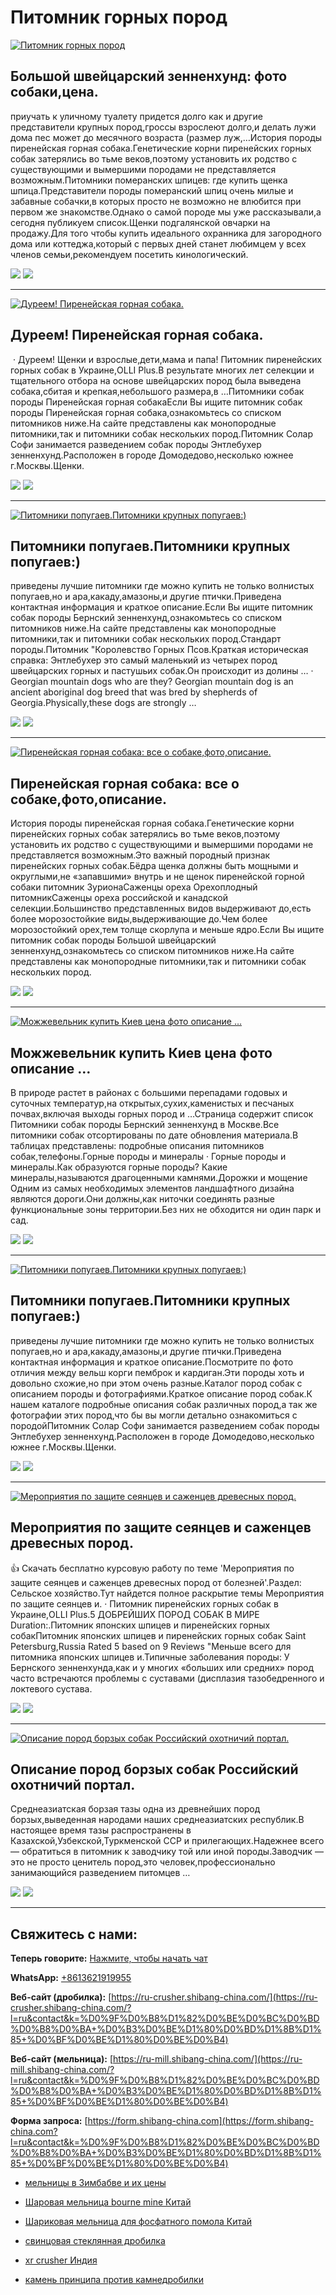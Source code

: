 # Питомник горных пород

<a href="https://swt.shibang-china.com/?l=ru&img&k=%D0%9F%D0%B8%D1%82%D0%BE%D0%BC%D0%BD%D0%B8%D0%BA+%D0%B3%D0%BE%D1%80%D0%BD%D1%8B%D1%85+%D0%BF%D0%BE%D1%80%D0%BE%D0%B4" target="_blank">![Питомник горных пород](http://static.shibang-china.com/all-800x300/237.jpg)</a>

## Большой швейцарский зенненхунд: фото собаки,цена.
приучать к уличному туалету придется долго как и другие представители крупных пород,гроссы взрослеют долго,и делать лужи дома пес может до месячного возраста (размер луж,…История породы пиренейская горная собака.Генетические корни пиренейских горных собак затерялись во тьме веков,поэтому установить их родство с существующими и вымершими породами не представляется возможным.Питомники померанских шпицев: где купить щенка шпица.Представители породы померанский шпиц очень милые и забавные собачки,в которых просто не возможно не влюбится при первом же знакомстве.Однако о самой породе мы уже рассказывали,а сегодня публикуем список.Щенки подгалянской овчарки на продажу.Для того чтобы купить идеального охранника для загородного дома или коттеджа,который с первых дней станет любимцем у всех членов семьи,рекомендуем посетить кинологический.


<a href="https://whatsapp.shibangsoft.com/WhatsApp.php" target="_blank" title="WhatsApp">![](http://static.shibang-china.com/icon/whatsapp.png)</a> <a href="https://swt.shibang-china.com/?l=ru&icon&k=%D0%9F%D0%B8%D1%82%D0%BE%D0%BC%D0%BD%D0%B8%D0%BA+%D0%B3%D0%BE%D1%80%D0%BD%D1%8B%D1%85+%D0%BF%D0%BE%D1%80%D0%BE%D0%B4" target="_blank">![](http://static.shibang-china.com/icon/chat-ru.png)</a>

---

<a href="https://swt.shibang-china.com/?l=ru&img&k=%D0%9F%D0%B8%D1%82%D0%BE%D0%BC%D0%BD%D0%B8%D0%BA+%D0%B3%D0%BE%D1%80%D0%BD%D1%8B%D1%85+%D0%BF%D0%BE%D1%80%D0%BE%D0%B4" target="_blank">![Дуреем! Пиренейская горная собака.](http://static.shibang-china.com/all-800x300/1064.jpg)</a>

## Дуреем! Пиренейская горная собака.
&nbsp;&#0183;&#32;Дуреем! Щенки и взрослые,дети,мама и папа! Питомник пиренейских горных собак в Украине,OLLI Plus.В результате многих лет селекции и тщательного отбора на основе швейцарских пород была выведена собака,сбитая и крепкая,небольшого размера,в …Питомники собак породы Пиренейская горная собакаЕсли Вы ищите питомник собак породы Пиренейская горная собака,ознакомьтесь со списком питомников ниже.На сайте представлены как монопородные питомники,так и питомники собак нескольких пород.Питомник Солар Софи занимается разведением собак породы Энтлебухер зенненхунд.Расположен в городе Домодедово,несколько южнее г.Москвы.Щенки.


<a href="https://whatsapp.shibangsoft.com/WhatsApp.php" target="_blank" title="WhatsApp">![](http://static.shibang-china.com/icon/whatsapp.png)</a> <a href="https://swt.shibang-china.com/?l=ru&icon&k=%D0%9F%D0%B8%D1%82%D0%BE%D0%BC%D0%BD%D0%B8%D0%BA+%D0%B3%D0%BE%D1%80%D0%BD%D1%8B%D1%85+%D0%BF%D0%BE%D1%80%D0%BE%D0%B4" target="_blank">![](http://static.shibang-china.com/icon/chat-ru.png)</a>

---

<a href="https://swt.shibang-china.com/?l=ru&img&k=%D0%9F%D0%B8%D1%82%D0%BE%D0%BC%D0%BD%D0%B8%D0%BA+%D0%B3%D0%BE%D1%80%D0%BD%D1%8B%D1%85+%D0%BF%D0%BE%D1%80%D0%BE%D0%B4" target="_blank">![Питомники попугаев.Питомники крупных попугаев:)](http://static.shibang-china.com/all-800x300/1201.jpg)</a>

## Питомники попугаев.Питомники крупных попугаев:)
приведены лучшие питомники где можно купить не только волнистых попугаев,но и ара,какаду,амазоны,и другие птички.Приведена контактная информация и краткое описание.Если Вы ищите питомник собак породы Бернский зенненхунд,ознакомьтесь со списком питомников ниже.На сайте представлены как монопородные питомники,так и питомники собак нескольких пород.Стандарт породы.Питомник &quot;Королевство Горных Псов.Краткая историческая справка: Энтлебухер это самый маленький из четырех пород швейцарских горных и пастушьих собак.Он происходит из долины …&nbsp;&#0183;&#32;Georgian mountain dogs who are they? Georgian mountain dog is an ancient aboriginal dog breed that was bred by shepherds of Georgia.Physically,these dogs are strongly …


<a href="https://whatsapp.shibangsoft.com/WhatsApp.php" target="_blank" title="WhatsApp">![](http://static.shibang-china.com/icon/whatsapp.png)</a> <a href="https://swt.shibang-china.com/?l=ru&icon&k=%D0%9F%D0%B8%D1%82%D0%BE%D0%BC%D0%BD%D0%B8%D0%BA+%D0%B3%D0%BE%D1%80%D0%BD%D1%8B%D1%85+%D0%BF%D0%BE%D1%80%D0%BE%D0%B4" target="_blank">![](http://static.shibang-china.com/icon/chat-ru.png)</a>

---

<a href="https://swt.shibang-china.com/?l=ru&img&k=%D0%9F%D0%B8%D1%82%D0%BE%D0%BC%D0%BD%D0%B8%D0%BA+%D0%B3%D0%BE%D1%80%D0%BD%D1%8B%D1%85+%D0%BF%D0%BE%D1%80%D0%BE%D0%B4" target="_blank">![Пиренейская горная собака: все о собаке,фото,описание.](http://static.shibang-china.com/all-800x300/1258.jpg)</a>

## Пиренейская горная собака: все о собаке,фото,описание.
История породы пиренейская горная собака.Генетические корни пиренейских горных собак затерялись во тьме веков,поэтому установить их родство с существующими и вымершими породами не представляется возможным.Это важный породный признак пиренейских горных собак.Бёдра щенка должны быть мощными и округлыми,не &#171;запавшими&#187; внутрь и не щенок пиренейской горной собаки питомник ЗурионаСаженцы ореха Орехоплодный питомникСаженцы ореха российской и канадской селекции.Большинство представленных видов выдерживают до,есть более морозостойкие виды,выдерживающие до.Чем более морозостойкий орех,тем толще скорлупа и меньше ядро.Если Вы ищите питомник собак породы Большой швейцарский зенненхунд,ознакомьтесь со списком питомников ниже.На сайте представлены как монопородные питомники,так и питомники собак нескольких пород.


<a href="https://whatsapp.shibangsoft.com/WhatsApp.php" target="_blank" title="WhatsApp">![](http://static.shibang-china.com/icon/whatsapp.png)</a> <a href="https://swt.shibang-china.com/?l=ru&icon&k=%D0%9F%D0%B8%D1%82%D0%BE%D0%BC%D0%BD%D0%B8%D0%BA+%D0%B3%D0%BE%D1%80%D0%BD%D1%8B%D1%85+%D0%BF%D0%BE%D1%80%D0%BE%D0%B4" target="_blank">![](http://static.shibang-china.com/icon/chat-ru.png)</a>

---

<a href="https://swt.shibang-china.com/?l=ru&img&k=%D0%9F%D0%B8%D1%82%D0%BE%D0%BC%D0%BD%D0%B8%D0%BA+%D0%B3%D0%BE%D1%80%D0%BD%D1%8B%D1%85+%D0%BF%D0%BE%D1%80%D0%BE%D0%B4" target="_blank">![Можжевельник купить Киев цена фото описание …](http://static.shibang-china.com/all-800x300/230.jpg)</a>

## Можжевельник купить Киев цена фото описание …
В природе растет в районах с большими перепадами годовых и суточных температур,на открытых,сухих,каменистых и песчаных почвах,включая выходы горных пород и …Страница содержит список Питомники собак породы Бернский зенненхунд в Москве.Все питомники собак отсортированы по дате обновления материала.В таблицах представлены: подробные описания питомников собак,телефоны.Горные породы и минералы&nbsp;&#0183;&#32;Горные породы и минералы.Как образуются горные породы? Какие минералы,называются драгоценными камнями.Дорожки и мощение Одним из самых необходимых элементов ландшафтного дизайна являются дороги.Они должны,как ниточки соединять разные функциональные зоны территории.Без них не обходится ни один парк и сад.


<a href="https://whatsapp.shibangsoft.com/WhatsApp.php" target="_blank" title="WhatsApp">![](http://static.shibang-china.com/icon/whatsapp.png)</a> <a href="https://swt.shibang-china.com/?l=ru&icon&k=%D0%9F%D0%B8%D1%82%D0%BE%D0%BC%D0%BD%D0%B8%D0%BA+%D0%B3%D0%BE%D1%80%D0%BD%D1%8B%D1%85+%D0%BF%D0%BE%D1%80%D0%BE%D0%B4" target="_blank">![](http://static.shibang-china.com/icon/chat-ru.png)</a>

---

<a href="https://swt.shibang-china.com/?l=ru&img&k=%D0%9F%D0%B8%D1%82%D0%BE%D0%BC%D0%BD%D0%B8%D0%BA+%D0%B3%D0%BE%D1%80%D0%BD%D1%8B%D1%85+%D0%BF%D0%BE%D1%80%D0%BE%D0%B4" target="_blank">![Питомники попугаев.Питомники крупных попугаев:)](http://static.shibang-china.com/all-800x300/1038.jpg)</a>

## Питомники попугаев.Питомники крупных попугаев:)
приведены лучшие питомники где можно купить не только волнистых попугаев,но и ара,какаду,амазоны,и другие птички.Приведена контактная информация и краткое описание.Посмотрите по фото отличия между вельш корги пемброк и кардиган.Эти породы хоть и довольно схожие,но при этом очень разные.Каталог пород собак с описанием породы и фотографиями.Краткое описание пород собак.К нашем каталоге подробные описания собак различных пород,а так же фотографии этих пород,что бы вы могли детально ознакомиться с породойПитомник Солар Софи занимается разведением собак породы Энтлебухер зенненхунд.Расположен в городе Домодедово,несколько южнее г.Москвы.Щенки.


<a href="https://whatsapp.shibangsoft.com/WhatsApp.php" target="_blank" title="WhatsApp">![](http://static.shibang-china.com/icon/whatsapp.png)</a> <a href="https://swt.shibang-china.com/?l=ru&icon&k=%D0%9F%D0%B8%D1%82%D0%BE%D0%BC%D0%BD%D0%B8%D0%BA+%D0%B3%D0%BE%D1%80%D0%BD%D1%8B%D1%85+%D0%BF%D0%BE%D1%80%D0%BE%D0%B4" target="_blank">![](http://static.shibang-china.com/icon/chat-ru.png)</a>

---

<a href="https://swt.shibang-china.com/?l=ru&img&k=%D0%9F%D0%B8%D1%82%D0%BE%D0%BC%D0%BD%D0%B8%D0%BA+%D0%B3%D0%BE%D1%80%D0%BD%D1%8B%D1%85+%D0%BF%D0%BE%D1%80%D0%BE%D0%B4" target="_blank">![Мероприятия по защите сеянцев и саженцев древесных пород.](http://static.shibang-china.com/all-800x300/1447.jpg)</a>

## Мероприятия по защите сеянцев и саженцев древесных пород.
👍 Скачать бесплатно курсовую работу по теме 'Мероприятия по защите сеянцев и саженцев древесных пород от болезней'.Раздел: Сельское хозяйство.Тут найдется полное раскрытие темы Мероприятия по защите сеянцев и.&nbsp;&#0183;&#32;Питомник пиренейских горных собак в Украине,OLLI Plus.5 ДОБРЕЙШИХ ПОРОД СОБАК В МИРЕ Duration:.Питомник японских шпицев и пиренейских горных собакПитомник японских шпицев и пиренейских горных собак Saint Petersburg,Russia Rated 5 based on 9 Reviews &quot;Меньше всего для питомника японских шпицев и.Типичные заболевания породы: У Бернского зенненхунда,как и у многих &#171;больших или средних&#187; пород часто встречаются проблемы с суставами (дисплазия тазобедренного и локтевого сустава.


<a href="https://whatsapp.shibangsoft.com/WhatsApp.php" target="_blank" title="WhatsApp">![](http://static.shibang-china.com/icon/whatsapp.png)</a> <a href="https://swt.shibang-china.com/?l=ru&icon&k=%D0%9F%D0%B8%D1%82%D0%BE%D0%BC%D0%BD%D0%B8%D0%BA+%D0%B3%D0%BE%D1%80%D0%BD%D1%8B%D1%85+%D0%BF%D0%BE%D1%80%D0%BE%D0%B4" target="_blank">![](http://static.shibang-china.com/icon/chat-ru.png)</a>

---

<a href="https://swt.shibang-china.com/?l=ru&img&k=%D0%9F%D0%B8%D1%82%D0%BE%D0%BC%D0%BD%D0%B8%D0%BA+%D0%B3%D0%BE%D1%80%D0%BD%D1%8B%D1%85+%D0%BF%D0%BE%D1%80%D0%BE%D0%B4" target="_blank">![Описание пород борзых собак Российский охотничий портал.](http://static.shibang-china.com/all-800x300/908.jpg)</a>

## Описание пород борзых собак Российский охотничий портал.
Среднеазиатская борзая тазы одна из древнейших пород борзых,выведенная народами наших среднеазиатских республик.В настоящее время тазы распространены в Казахской,Узбекской,Туркменской ССР и прилегающих.Надежнее всего — обратиться в питомник к заводчику той или иной породы.Заводчик — это не просто ценитель пород,это человек,профессионально занимающийся разведением питомцев …

<a href="https://whatsapp.shibangsoft.com/WhatsApp.php" target="_blank" title="WhatsApp">![](http://static.shibang-china.com/icon/whatsapp.png)</a> <a href="https://swt.shibang-china.com/?l=ru&icon&k=%D0%9F%D0%B8%D1%82%D0%BE%D0%BC%D0%BD%D0%B8%D0%BA+%D0%B3%D0%BE%D1%80%D0%BD%D1%8B%D1%85+%D0%BF%D0%BE%D1%80%D0%BE%D0%B4" target="_blank">![](http://static.shibang-china.com/icon/chat-ru.png)</a>

---
## Свяжитесь с нами:

**Теперь говорите:** [Нажмите, чтобы начать чат](https://swt.shibang-china.com?l=ru&contact&k=%D0%9F%D0%B8%D1%82%D0%BE%D0%BC%D0%BD%D0%B8%D0%BA+%D0%B3%D0%BE%D1%80%D0%BD%D1%8B%D1%85+%D0%BF%D0%BE%D1%80%D0%BE%D0%B4)

**WhatsApp:**  [+8613621919955](https://whatsapp.shibangsoft.com/WhatsApp.php)

**Веб-сайт (дробилка):** [https://ru-crusher.shibang-china.com/](https://ru-crusher.shibang-china.com/?l=ru&contact&k=%D0%9F%D0%B8%D1%82%D0%BE%D0%BC%D0%BD%D0%B8%D0%BA+%D0%B3%D0%BE%D1%80%D0%BD%D1%8B%D1%85+%D0%BF%D0%BE%D1%80%D0%BE%D0%B4)

**Веб-сайт (мельница):** [https://ru-mill.shibang-china.com/](https://ru-mill.shibang-china.com/?l=ru&contact&k=%D0%9F%D0%B8%D1%82%D0%BE%D0%BC%D0%BD%D0%B8%D0%BA+%D0%B3%D0%BE%D1%80%D0%BD%D1%8B%D1%85+%D0%BF%D0%BE%D1%80%D0%BE%D0%B4)

**Форма запроса:** [https://form.shibang-china.com](https://form.shibang-china.com?l=ru&contact&k=%D0%9F%D0%B8%D1%82%D0%BE%D0%BC%D0%BD%D0%B8%D0%BA+%D0%B3%D0%BE%D1%80%D0%BD%D1%8B%D1%85+%D0%BF%D0%BE%D1%80%D0%BE%D0%B4)

* [мельницы в Зимбабве и их цены](../125/%D0%BC%D0%B5%D0%BB%D1%8C%D0%BD%D0%B8%D1%86%D1%8B%20%D0%B2%20%D0%97%D0%B8%D0%BC%D0%B1%D0%B0%D0%B1%D0%B2%D0%B5%20%D0%B8%20%D0%B8%D1%85%20%D1%86%D0%B5%D0%BD%D1%8B.md)

* [Шаровая мельница bourne mine Китай](../121/%D0%A8%D0%B0%D1%80%D0%BE%D0%B2%D0%B0%D1%8F%20%D0%BC%D0%B5%D0%BB%D1%8C%D0%BD%D0%B8%D1%86%D0%B0%20bourne%20mine%20%D0%9A%D0%B8%D1%82%D0%B0%D0%B9.md)

* [Шариковая мельница для фосфатного помола Китай](../123/%D0%A8%D0%B0%D1%80%D0%B8%D0%BA%D0%BE%D0%B2%D0%B0%D1%8F%20%D0%BC%D0%B5%D0%BB%D1%8C%D0%BD%D0%B8%D1%86%D0%B0%20%D0%B4%D0%BB%D1%8F%20%D1%84%D0%BE%D1%81%D1%84%D0%B0%D1%82%D0%BD%D0%BE%D0%B3%D0%BE%20%D0%BF%D0%BE%D0%BC%D0%BE%D0%BB%D0%B0%20%D0%9A%D0%B8%D1%82%D0%B0%D0%B9.md)

* [свинцовая стеклянная дробилка](../125/%D1%81%D0%B2%D0%B8%D0%BD%D1%86%D0%BE%D0%B2%D0%B0%D1%8F%20%D1%81%D1%82%D0%B5%D0%BA%D0%BB%D1%8F%D0%BD%D0%BD%D0%B0%D1%8F%20%D0%B4%D1%80%D0%BE%D0%B1%D0%B8%D0%BB%D0%BA%D0%B0.md)

* [xr crusher Индия](../121/xr%20crusher%20%D0%98%D0%BD%D0%B4%D0%B8%D1%8F.md)

* [камень принципа против камнедробилки](../121/%D0%BA%D0%B0%D0%BC%D0%B5%D0%BD%D1%8C%20%D0%BF%D1%80%D0%B8%D0%BD%D1%86%D0%B8%D0%BF%D0%B0%20%D0%BF%D1%80%D0%BE%D1%82%D0%B8%D0%B2%20%D0%BA%D0%B0%D0%BC%D0%BD%D0%B5%D0%B4%D1%80%D0%BE%D0%B1%D0%B8%D0%BB%D0%BA%D0%B8.md)